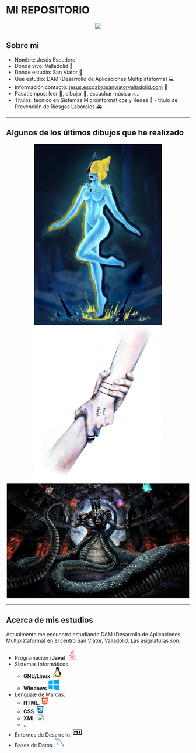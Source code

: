 # MI REPOSITORIO
<p align = "center">
  <img src = "https://bakata.es/web/image/2221/Optimizado-Web.gif" width = "500">
</p>

## Sobre mi
- Nombre: Jesús Escudero
- Donde vivo: Valladolid :pushpin:
- Donde estudio: San Viator :pushpin:
- Que estudio: DAM (Desarrollo de Aplicaciones Multiplataforma) :computer:
- Información contacto: <jesus.escgab@sanviatorvalladolid.com> :incoming_envelope:
- Pasatiempos: leer :closed_book:, dibujar :pencil:, escuchar música :notes:...
- Titulos: técnico en Sistemas Microinformáticos y Redes :floppy_disk: - titulo de Prevención de Riesgos Laborales :ambulance:.

--- 

## Algunos de los últimos dibujos que he realizado
<p align = "center">
  <img src = "https://raw.githubusercontent.com/jesusEscGab/ImagenesReadMe/main/Sia_Marina%20(Final).jpg?token=GHSAT0AAAAAABUNG7QBEWGALEY6REMQOJE2YT3N7RQ" width = "350">
  <img src = "https://raw.githubusercontent.com/jesusEscGab/ImagenesReadMe/main/dont%20think%20at%20memories.jpg?token=GHSAT0AAAAAABUNG7QAYPLVUSZ7UOCGWTXGYT3N54Q" width      = "350">
  <img src = "https://raw.githubusercontent.com/jesusEscGab/ImagenesReadMe/main/Rey%20Minos.jpg?token=GHSAT0AAAAAABUNG7QAT6BIKJRB3O6RI5FUYT3N4QA" width = "500">
</p>

---

## Acerca de mis estudios
Actualmente me encuentro estudiando DAM (Desarrollo de Aplicaciones Multiplataforma) en el centro [San Viator, Valladolid](https://www.google.es/maps/place/Colegio+San+Viator/@41.6305077,-4.7230772,17z/data=!3m1!4b1!4m5!3m4!1s0xd4712d15d4c49c9:0xd83b7c800fd36783!8m2!3d41.6304524!4d-4.7216206?hl=es). Las asignaturas son:
- Programación (**Java**) <img src = "https://raw.githubusercontent.com/devicons/devicon/1119b9f84c0290e0f0b38982099a2bd027a48bf1/icons/java/java-plain.svg" width = "30">
- Sistemas Informáticos.
  - **GNU/Linux** <img src = "https://raw.githubusercontent.com/devicons/devicon/1119b9f84c0290e0f0b38982099a2bd027a48bf1/icons/linux/linux-original.svg" width = "30">
  - **Windows** <img src = "https://raw.githubusercontent.com/devicons/devicon/1119b9f84c0290e0f0b38982099a2bd027a48bf1/icons/windows8/windows8-original.svg" width = "30">
- Lenguaje de Marcas:
  - **HTML**. <img src = "https://raw.githubusercontent.com/devicons/devicon/1119b9f84c0290e0f0b38982099a2bd027a48bf1/icons/html5/html5-plain.svg" width = "20">
  - **CSS**. <img src = "https://raw.githubusercontent.com/devicons/devicon/1119b9f84c0290e0f0b38982099a2bd027a48bf1/icons/css3/css3-plain.svg" width = "20">
  - **XML**. <img src = "https://cdn-icons-png.flaticon.com/512/29/29611.png" width = "25">
  - ...
- Entornos de Desarrollo. <img src = "https://raw.githubusercontent.com/devicons/devicon/1119b9f84c0290e0f0b38982099a2bd027a48bf1/icons/markdown/markdown-original.svg" width = "25">
- Bases de Datos. <img src = "https://raw.githubusercontent.com/devicons/devicon/1119b9f84c0290e0f0b38982099a2bd027a48bf1/icons/mysql/mysql-plain.svg" width = "25">
